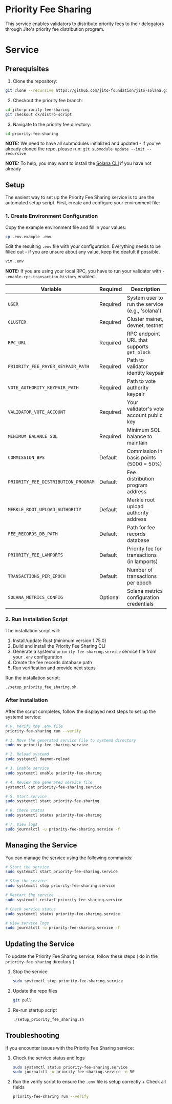 # Priority Fee Sharing

This service enables validators to distribute priority fees to their delegators through Jito's priority fee distribution program.

# Service

## Prerequisites

1. Clone the repository:

```bash
git clone --recursive https://github.com/jito-foundation/jito-solana.git jito-priority-fee-sharing
```

2. Checkout the priority fee branch:

```bash
cd jito-priority-fee-sharing
git checkout ck/distro-script
```

3. Navigate to the priority fee directory:

```bash
cd priority-fee-sharing
```

**NOTE:**
We need to have all submodules initialized and updated - if you've already cloned the repo, please run: `git submodule update --init --recursive`

**NOTE:**
To help, you may want to install the [Solana CLI](https://solana.com/docs/intro/installation) if you have not already

## Setup

The easiest way to set up the Priority Fee Sharing service is to use the automated setup script. First, create and configure your environment file:

### 1. Create Environment Configuration

Copy the example environment file and fill in your values:

```bash
cp .env.example .env
```

Edit the resulting `.env` file with your configuration. Everything needs to be filled out - if you are unsure about any value, keep the deafult if possible.

```bash
vim .env
```

**NOTE:** If you are using your local RPC, you have to run your validator with `--enable-rpc-transaction-history` enabled.

| Variable                            | Required | Description                                     |
| ----------------------------------- | -------- | ----------------------------------------------- |
| `USER`                              | Required | System user to run the service (e.g., 'solana') |
| `CLUSTER`                           | Required | Cluster mainet, devnet, testnet                 |
| `RPC_URL`                           | Required | RPC endpoint URL that supports `get_block`      |
| `PRIORITY_FEE_PAYER_KEYPAIR_PATH`   | Required | Path to validator identity keypair              |
| `VOTE_AUTHORITY_KEYPAIR_PATH`       | Required | Path to vote authority keypair                  |
| `VALIDATOR_VOTE_ACCOUNT`            | Required | Your validator's vote account public key        |
| `MINIMUM_BALANCE_SOL`               | Required | Minimum SOL balance to maintain                 |
| `COMMISSION_BPS`                    | Default  | Commission in basis points (5000 = 50%)         |
| `PRIORITY_FEE_DISTRIBUTION_PROGRAM` | Default  | Fee distribution program address                |
| `MERKLE_ROOT_UPLOAD_AUTHORITY`      | Default  | Merkle root upload authority address            |
| `FEE_RECORDS_DB_PATH`               | Default  | Path for fee records database                   |
| `PRIORITY_FEE_LAMPORTS`             | Default  | Priority fee for transactions (in lamports)     |
| `TRANSACTIONS_PER_EPOCH`            | Default  | Number of transactions per epoch                |
| `SOLANA_METRICS_CONFIG`             | Optional | Solana metrics configuration credentials        |

### 2. Run Installation Script

The installation script will:

1. Install/update Rust (minimum version 1.75.0)
2. Build and install the Priority Fee Sharing CLI
3. Generate a systemd `priority-fee-sharing.service` service file from your `.env` configuration
4. Create the fee records database path
5. Run verification and provide next steps

Run the installation script:

```bash
./setup_priority_fee_sharing.sh
```

### After Installation

After the script completes, follow the displayed next steps to set up the systemd service:

```bash
# 0. Verify the .env file
priority-fee-sharing run --verify

# 1. Move the generated service file to systemd directory
sudo mv priority-fee-sharing.service

# 2. Reload systemd
sudo systemctl daemon-reload

# 3. Enable service
sudo systemctl enable priority-fee-sharing

# 4. Review the generated service file
systemctl cat priority-fee-sharing.service

# 5. Start service
sudo systemctl start priority-fee-sharing

# 6. Check status
sudo systemctl status priority-fee-sharing

# 7. View logs
sudo journalctl -u priority-fee-sharing.service -f
```

## Managing the Service

You can manage the service using the following commands:

```bash
# Start the service
sudo systemctl start priority-fee-sharing.service

# Stop the service
sudo systemctl stop priority-fee-sharing.service

# Restart the service
sudo systemctl restart priority-fee-sharing.service

# Check service status
sudo systemctl status priority-fee-sharing.service

# View service logs
sudo journalctl -u priority-fee-sharing.service -f
```

## Updating the Service

To update the Priority Fee Sharing service, follow these steps ( do in the `priority-fee-sharing` directory ):

1. Stop the service

   ```bash
   sudo systemctl stop priority-fee-sharing.service
   ```

2. Update the repo files

   ```bash
   git pull
   ```

3. Re-run startup script

   ```bash
   ./setup_priority_fee_sharing.sh
   ```

## Troubleshooting

If you encounter issues with the Priority Fee Sharing service:

1. Check the service status and logs

   ```bash
   sudo systemctl status priority-fee-sharing.service
   sudo journalctl -u priority-fee-sharing.service -n 50
   ```

2. Run the verify script to ensure the `.env` file is setup correctly + Check all fields

   ```bash
   priority-fee-sharing run --verify
   ```
